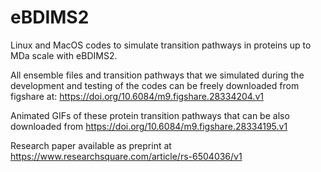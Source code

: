 # eBDIMS2
Linux and MacOS codes to simulate transition pathways in proteins up to MDa scale with eBDIMS2.

All ensemble files and transition pathways that we simulated during the development and testing of the codes can be freely downloaded from figshare at: https://doi.org/10.6084/m9.figshare.28334204.v1

Animated GIFs of these protein transition pathways that can be also downloaded from https://doi.org/10.6084/m9.figshare.28334195.v1

Research paper available as preprint at https://www.researchsquare.com/article/rs-6504036/v1
